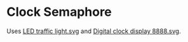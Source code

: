 # Clock Semaphore

Uses [LED traffic light.svg](https://commons.wikimedia.org/wiki/File:LED_traffic_light.svg) and [Digital clock display 8888.svg](https://commons.wikimedia.org/wiki/File:Digital_clock_display_8888.svg).
